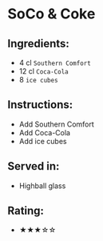 # SoCo & Coke

## Ingredients:
- 4 cl `Southern Comfort`
- 12 cl `Coca-Cola`
- 8 `ice cubes`

## Instructions:
- Add Southern Comfort
- Add Coca-Cola
- Add ice cubes

## Served in:
- Highball glass

## Rating:
- ★★★☆☆